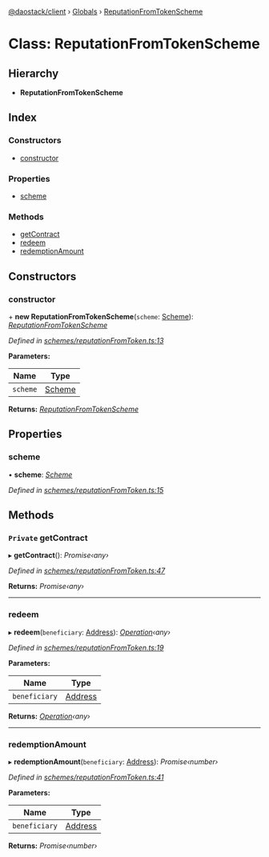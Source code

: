 [@daostack/client](../README.md) › [Globals](../globals.md) › [ReputationFromTokenScheme](reputationfromtokenscheme.md)

# Class: ReputationFromTokenScheme

## Hierarchy

* **ReputationFromTokenScheme**

## Index

### Constructors

* [constructor](reputationfromtokenscheme.md#constructor)

### Properties

* [scheme](reputationfromtokenscheme.md#scheme)

### Methods

* [getContract](reputationfromtokenscheme.md#private-getcontract)
* [redeem](reputationfromtokenscheme.md#redeem)
* [redemptionAmount](reputationfromtokenscheme.md#redemptionamount)

## Constructors

###  constructor

\+ **new ReputationFromTokenScheme**(`scheme`: [Scheme](scheme.md)): *[ReputationFromTokenScheme](reputationfromtokenscheme.md)*

*Defined in [schemes/reputationFromToken.ts:13](https://github.com/daostack/client/blob/3edf873/src/schemes/reputationFromToken.ts#L13)*

**Parameters:**

Name | Type |
------ | ------ |
`scheme` | [Scheme](scheme.md) |

**Returns:** *[ReputationFromTokenScheme](reputationfromtokenscheme.md)*

## Properties

###  scheme

• **scheme**: *[Scheme](scheme.md)*

*Defined in [schemes/reputationFromToken.ts:15](https://github.com/daostack/client/blob/3edf873/src/schemes/reputationFromToken.ts#L15)*

## Methods

### `Private` getContract

▸ **getContract**(): *Promise‹any›*

*Defined in [schemes/reputationFromToken.ts:47](https://github.com/daostack/client/blob/3edf873/src/schemes/reputationFromToken.ts#L47)*

**Returns:** *Promise‹any›*

___

###  redeem

▸ **redeem**(`beneficiary`: [Address](../globals.md#address)): *[Operation](../globals.md#operation)‹any›*

*Defined in [schemes/reputationFromToken.ts:19](https://github.com/daostack/client/blob/3edf873/src/schemes/reputationFromToken.ts#L19)*

**Parameters:**

Name | Type |
------ | ------ |
`beneficiary` | [Address](../globals.md#address) |

**Returns:** *[Operation](../globals.md#operation)‹any›*

___

###  redemptionAmount

▸ **redemptionAmount**(`beneficiary`: [Address](../globals.md#address)): *Promise‹number›*

*Defined in [schemes/reputationFromToken.ts:41](https://github.com/daostack/client/blob/3edf873/src/schemes/reputationFromToken.ts#L41)*

**Parameters:**

Name | Type |
------ | ------ |
`beneficiary` | [Address](../globals.md#address) |

**Returns:** *Promise‹number›*

